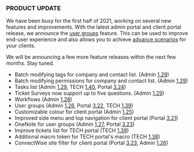 ### PRODUCT UPDATE

We have been busy for the first half of 2021, working on several new features and improvements. With the latest admin portal and client portal release, we announce the [user groups](https://help.deskdirector.com/article/bxd7i1kkw3) feature. This can be used to improve end-user experience and also allows you to achieve [advance scenarios](https://help.deskdirector.com/article/619edy705s-user-group-scenarios) for your clients.

We will be announcing a few more feature releases within the next few months. Stay tuned.

* Batch modifying tags for company and contact list. (Admin [1.29](/configs/release-notes/admin/v1.29.1))
* Batch modifying permissions for company and contact list. (Admin [1.29](/configs/release-notes/admin/v1.29.1))
* Tasks list (Admin [1.29](/configs/release-notes/admin/v1.29.1), TECH [1.40](/configs/release-notes/tech/v1.40), Portal [3.24](/configs/release-notes/portal/v3.24))
* Ticket Surveys now support up to five questions. (Admin [1.29](/configs/release-notes/admin/v1.29.1))
* Workflows (Admin [1.28](/configs/release-notes/admin/v1.28.1))
* User groups (Admin [1.26](/configs/release-notes/admin/v1.26.1), Portal [3.22](/configs/release-notes/portal/v3.22), TECH [1.39](/configs/release-notes/tech/v1.39)) 
* Customizable colour for client portal (Admin [1.25](/configs/release-notes/admin/v1.25.1))
* Improved side menu and top navigation for client portal (Portal [3.21](/configs/release-notes/portal/v3.21))
* OneNote for user groups (Admin [1.27](/configs/release-notes/admin/v1.27.1), Portal [3.23](/configs/release-notes/portal/v3.23))
* Improve tickets list for TECH portal (TECH [1.39](/configs/release-notes/tech/v1.39))
* Additional macro token for TECH portal's macro (TECH [1.38](/configs/release-notes/tech/v1.38))
* ConnectWise site filter for client portal (Portal [3.23](/configs/release-notes/portal/v3.23), Admin [1.26](/configs/release-notes/admin/v1.26.1))

